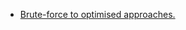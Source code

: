 - [Brute-force to optimised approaches.](https://leetcode.com/problems/maximum-points-you-can-obtain-from-cards/discuss/1294187/C%2B%2B-or-4-Approaches-explained-or-Recursion-DP-Sliding-Window)